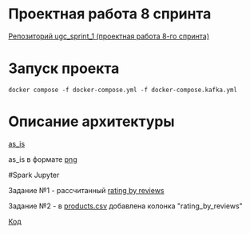 # Проектная работа 8 спринта

[Репозиторий ugc_sprint_1 (проектная работа 8-го спринта)](https://github.com/NataliaLaktyushkina/ugc_sprint_1)

# Запуск проекта
`docker compose -f docker-compose.yml -f docker-compose.kafka.yml`

# Описание архитектуры
[as_is](uml/as_is.drawio)

as_is в формате [png](uml/as_is.png)

#Spark Jupyter

Задание №1 - рассчитанный [rating by reviews](/data/combined/rating_by_reviews)

Задание №2 - в [products.csv](/data/combined/products_with_ratings.csv) добавлена колонка "rating_by_reviews"

[Код](/data/Ice-cream%20rating.ipynb)